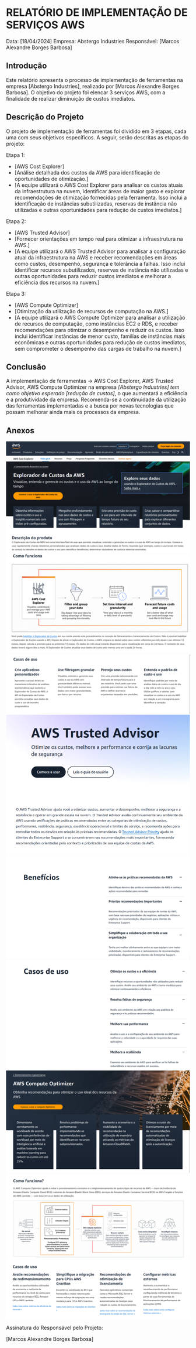 # RELATÓRIO DE IMPLEMENTAÇÃO DE SERVIÇOS AWS

Data: [18/04/2024]
Empresa: Abstergo Industries 
Responsável: [Marcos Alexandre Borges Barbosa]

## Introdução
Este relatório apresenta o processo de implementação de ferramentas na empresa [Abstergo Industries], realizado por [Marcos Alexandre Borges Barbosa]. O objetivo do projeto foi elencar 3 serviços AWS, com a finalidade de realizar diminuição de custos imediatos.

## Descrição do Projeto
O projeto de implementação de ferramentas foi dividido em 3 etapas, cada uma com seus objetivos específicos. A seguir, serão descritas as etapas do projeto:

Etapa 1: 
- [AWS Cost Explorer]
- [Análise detalhada dos custos da AWS para identificação de oportunidades de otimização.]
- [A equipe utilizará o AWS Cost Explorer para analisar os custos atuais da infraestrutura na nuvem, identificar áreas de maior gasto e explorar recomendações de otimização fornecidas pela ferramenta. Isso inclui a identificação de instâncias subutilizadas, reservas de instância não utilizadas e outras oportunidades para redução de custos imediatos.]

Etapa 2: 
- [AWS Trusted Advisor]
- [Fornecer orientações em tempo real para otimizar a infraestrutura na AWS.]
- [A equipe utilizará o AWS Trusted Advisor para analisar a configuração atual da infraestrutura na AWS e receber recomendações em áreas como custos, desempenho, segurança e tolerância a falhas. Isso inclui identificar recursos subutilizados, reservas de instância não utilizadas e outras oportunidades para reduzir custos imediatos e melhorar a eficiência dos recursos na nuvem.]

Etapa 3: 
- [AWS Compute Optimizer]
- [Otimização da utilização de recursos de computação na AWS.]
- [A equipe utilizará o AWS Compute Optimizer para analisar a utilização de recursos de computação, como instâncias EC2 e RDS, e receber recomendações para otimizar o desempenho e reduzir os custos. Isso inclui identificar instâncias de menor custo, famílias de instâncias mais econômicas e outras oportunidades para redução de custos imediatos, sem comprometer o desempenho das cargas de trabalho na nuvem.]



## Conclusão
A implementação de ferramentas -> AWS Cost Explorer, AWS Trusted Advisor, AWS Compute Optimizer  na empresa *[Abstergo Industries] tem como objetivo esperado [redução de custos]*, o que aumentará a eficiência e a produtividade da empresa. Recomenda-se a continuidade da utilização das ferramentas implementadas e a busca por novas tecnologias que possam melhorar ainda mais os processos da empresa.

## Anexos

![Imagem do Projeto](https://raw.githubusercontent.com/marcsalexandrborges/aws-cost-reduction-report/main/1.png)
![Imagem do Projeto](https://raw.githubusercontent.com/marcsalexandrborges/aws-cost-reduction-report/main/2.png)
![Imagem do Projeto](https://raw.githubusercontent.com/marcsalexandrborges/aws-cost-reduction-report/main/3.png)
![Imagem do Projeto](https://raw.githubusercontent.com/marcsalexandrborges/aws-cost-reduction-report/main/4.png)
![Imagem do Projeto](https://raw.githubusercontent.com/marcsalexandrborges/aws-cost-reduction-report/main/5.png)
![Imagem do Projeto](https://raw.githubusercontent.com/marcsalexandrborges/aws-cost-reduction-report/main/6.png)
![Imagem do Projeto](https://raw.githubusercontent.com/marcsalexandrborges/aws-cost-reduction-report/main/7.png)
![Imagem do Projeto](https://raw.githubusercontent.com/marcsalexandrborges/aws-cost-reduction-report/main/8.png)
![Imagem do Projeto](https://raw.githubusercontent.com/marcsalexandrborges/aws-cost-reduction-report/main/9.png)

Assinatura do Responsável pelo Projeto:

[Marcos Alexandre Borges Barbosa]
